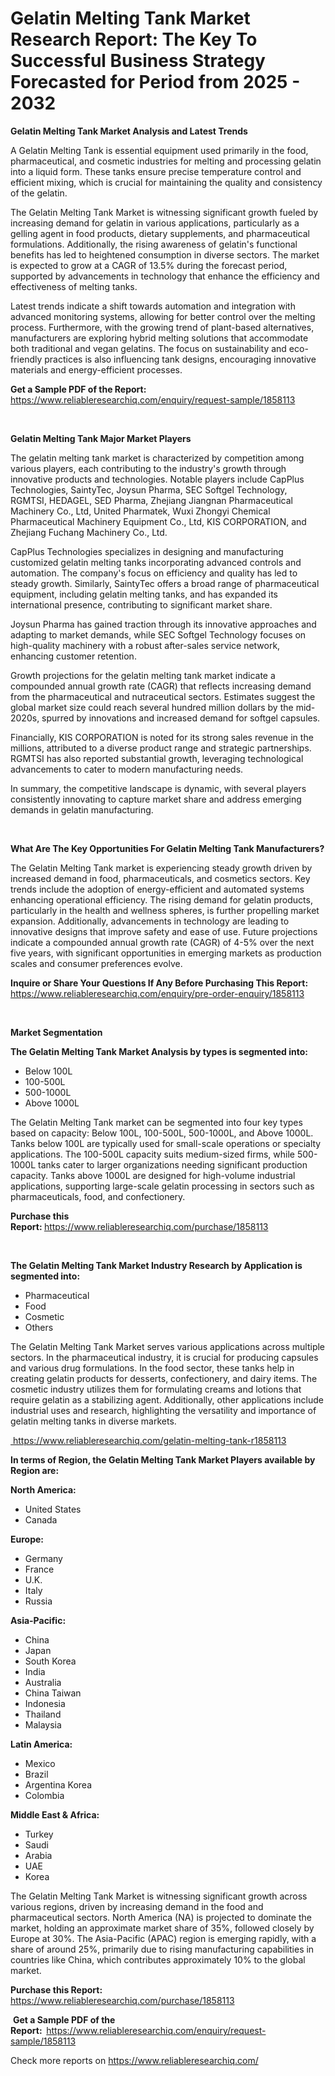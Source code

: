 <p><h1>Gelatin Melting Tank Market Research Report: The Key To Successful Business Strategy Forecasted for Period from 2025 - 2032</h1></p><p><strong>Gelatin Melting Tank Market Analysis and Latest Trends</strong></p>
<p><p>A Gelatin Melting Tank is essential equipment used primarily in the food, pharmaceutical, and cosmetic industries for melting and processing gelatin into a liquid form. These tanks ensure precise temperature control and efficient mixing, which is crucial for maintaining the quality and consistency of the gelatin. </p><p>The Gelatin Melting Tank Market is witnessing significant growth fueled by increasing demand for gelatin in various applications, particularly as a gelling agent in food products, dietary supplements, and pharmaceutical formulations. Additionally, the rising awareness of gelatin's functional benefits has led to heightened consumption in diverse sectors. The market is expected to grow at a CAGR of 13.5% during the forecast period, supported by advancements in technology that enhance the efficiency and effectiveness of melting tanks. </p><p>Latest trends indicate a shift towards automation and integration with advanced monitoring systems, allowing for better control over the melting process. Furthermore, with the growing trend of plant-based alternatives, manufacturers are exploring hybrid melting solutions that accommodate both traditional and vegan gelatins. The focus on sustainability and eco-friendly practices is also influencing tank designs, encouraging innovative materials and energy-efficient processes.</p></p>
<p><strong>Get a Sample PDF of the Report:&nbsp;</strong> <a href="https://www.reliableresearchiq.com/enquiry/request-sample/1858113?utm_campaign=2200&utm_medium=2&utm_source=Github&utm_content=ia&utm_term=19022025&utm_id=gelatin-melting-tank">https://www.reliableresearchiq.com/enquiry/request-sample/1858113</a></p>
<p>&nbsp;</p>
<p><strong>Gelatin Melting Tank Major Market Players</strong></p>
<p><p>The gelatin melting tank market is characterized by competition among various players, each contributing to the industry's growth through innovative products and technologies. Notable players include CapPlus Technologies, SaintyTec, Joysun Pharma, SEC Softgel Technology, RGMTSI, HEDAGEL, SED Pharma, Zhejiang Jiangnan Pharmaceutical Machinery Co., Ltd, United Pharmatek, Wuxi Zhongyi Chemical Pharmaceutical Machinery Equipment Co., Ltd, KIS CORPORATION, and Zhejiang Fuchang Machinery Co., Ltd.</p><p>CapPlus Technologies specializes in designing and manufacturing customized gelatin melting tanks incorporating advanced controls and automation. The company's focus on efficiency and quality has led to steady growth. Similarly, SaintyTec offers a broad range of pharmaceutical equipment, including gelatin melting tanks, and has expanded its international presence, contributing to significant market share.</p><p>Joysun Pharma has gained traction through its innovative approaches and adapting to market demands, while SEC Softgel Technology focuses on high-quality machinery with a robust after-sales service network, enhancing customer retention.</p><p>Growth projections for the gelatin melting tank market indicate a compounded annual growth rate (CAGR) that reflects increasing demand from the pharmaceutical and nutraceutical sectors. Estimates suggest the global market size could reach several hundred million dollars by the mid-2020s, spurred by innovations and increased demand for softgel capsules.</p><p>Financially, KIS CORPORATION is noted for its strong sales revenue in the millions, attributed to a diverse product range and strategic partnerships. RGMTSI has also reported substantial growth, leveraging technological advancements to cater to modern manufacturing needs.</p><p>In summary, the competitive landscape is dynamic, with several players consistently innovating to capture market share and address emerging demands in gelatin manufacturing.</p></p>
<p>&nbsp;</p>
<p><strong>What Are The Key Opportunities For Gelatin Melting Tank Manufacturers?</strong></p>
<p><p>The Gelatin Melting Tank market is experiencing steady growth driven by increased demand in food, pharmaceuticals, and cosmetics sectors. Key trends include the adoption of energy-efficient and automated systems enhancing operational efficiency. The rising demand for gelatin products, particularly in the health and wellness spheres, is further propelling market expansion. Additionally, advancements in technology are leading to innovative designs that improve safety and ease of use. Future projections indicate a compounded annual growth rate (CAGR) of 4-5% over the next five years, with significant opportunities in emerging markets as production scales and consumer preferences evolve.</p></p>
<p><strong>Inquire or Share Your Questions If Any Before Purchasing This Report:</strong> <a href="https://www.reliableresearchiq.com/enquiry/pre-order-enquiry/1858113?utm_campaign=2200&utm_medium=2&utm_source=Github&utm_content=ia&utm_term=19022025&utm_id=gelatin-melting-tank">https://www.reliableresearchiq.com/enquiry/pre-order-enquiry/1858113</a></p>
<p>&nbsp;</p>
<p><strong>Market Segmentation</strong></p>
<p><strong>The Gelatin Melting Tank Market Analysis by types is segmented into:</strong></p>
<p><ul><li>Below 100L</li><li>100-500L</li><li>500-1000L</li><li>Above 1000L</li></ul></p>
<p><p>The Gelatin Melting Tank market can be segmented into four key types based on capacity: Below 100L, 100-500L, 500-1000L, and Above 1000L. Tanks below 100L are typically used for small-scale operations or specialty applications. The 100-500L capacity suits medium-sized firms, while 500-1000L tanks cater to larger organizations needing significant production capacity. Tanks above 1000L are designed for high-volume industrial applications, supporting large-scale gelatin processing in sectors such as pharmaceuticals, food, and confectionery.</p></p>
<p><strong>Purchase this Report:&nbsp;</strong><a href="https://www.reliableresearchiq.com/purchase/1858113?utm_campaign=2200&utm_medium=2&utm_source=Github&utm_content=ia&utm_term=19022025&utm_id=gelatin-melting-tank">https://www.reliableresearchiq.com/purchase/1858113</a></p>
<p>&nbsp;</p>
<p><strong>The Gelatin Melting Tank Market Industry Research by Application is segmented into:</strong></p>
<p><ul><li>Pharmaceutical</li><li>Food</li><li>Cosmetic</li><li>Others</li></ul></p>
<p><p>The Gelatin Melting Tank Market serves various applications across multiple sectors. In the pharmaceutical industry, it is crucial for producing capsules and various drug formulations. In the food sector, these tanks help in creating gelatin products for desserts, confectionery, and dairy items. The cosmetic industry utilizes them for formulating creams and lotions that require gelatin as a stabilizing agent. Additionally, other applications include industrial uses and research, highlighting the versatility and importance of gelatin melting tanks in diverse markets.</p></p>
<p><a href="https://www.reliableresearchiq.com/gelatin-melting-tank-r1858113?utm_campaign=2200&utm_medium=2&utm_source=Github&utm_content=ia&utm_term=19022025&utm_id=gelatin-melting-tank">&nbsp;https://www.reliableresearchiq.com/gelatin-melting-tank-r1858113</a></p>
<p><strong>In terms of Region, the Gelatin Melting Tank Market Players available by Region are:</strong></p>
<p>
    <p> <strong> North America: </strong>
        <ul>
            <li>United States</li>
            <li>Canada</li>
        </ul>
        </p> 
    <p> <strong> Europe: </strong>
        <ul>
            <li>Germany</li>
            <li>France</li>
            <li>U.K.</li>
            <li>Italy</li>
            <li>Russia</li>
        </ul>
        </p> 
    <p> <strong> Asia-Pacific: </strong>
        <ul>
            <li>China</li>
            <li>Japan</li>
            <li>South Korea</li>
            <li>India</li>
            <li>Australia</li>
            <li>China Taiwan</li>
            <li>Indonesia</li>
            <li>Thailand</li>
            <li>Malaysia</li>
        </ul>
        </p> 
    <p> <strong> Latin America: </strong>
        <ul>
            <li>Mexico</li>
            <li>Brazil</li>
            <li>Argentina Korea</li>
            <li>Colombia</li>
        </ul>
        </p> 
    <p> <strong> Middle East & Africa: </strong>
        <ul>
            <li>Turkey</li>
            <li>Saudi</li>
            <li>Arabia</li>
            <li>UAE</li>
            <li>Korea</li>
        </ul>
    </p>
    </p>
<p><p>The Gelatin Melting Tank Market is witnessing significant growth across various regions, driven by increasing demand in the food and pharmaceutical sectors. North America (NA) is projected to dominate the market, holding an approximate market share of 35%, followed closely by Europe at 30%. The Asia-Pacific (APAC) region is emerging rapidly, with a share of around 25%, primarily due to rising manufacturing capabilities in countries like China, which contributes approximately 10% to the global market.</p></p>
<p><strong>Purchase this Report: </strong><a href="https://www.reliableresearchiq.com/purchase/1858113?utm_campaign=2200&utm_medium=2&utm_source=Github&utm_content=ia&utm_term=19022025&utm_id=gelatin-melting-tank">https://www.reliableresearchiq.com/purchase/1858113</a></p>
<p>&nbsp;<strong>Get a Sample PDF of the Report:&nbsp;&nbsp;</strong><a href="https://www.reliableresearchiq.com/enquiry/request-sample/1858113?utm_campaign=2200&utm_medium=2&utm_source=Github&utm_content=ia&utm_term=19022025&utm_id=gelatin-melting-tank">https://www.reliableresearchiq.com/enquiry/request-sample/1858113</a></p>
<p><strong></strong></p>
<p>Check more reports on <a href="https://www.reliableresearchiq.com/?utm_campaign=2200&utm_medium=2&utm_source=Github&utm_content=ia&utm_term=19022025&utm_id=gelatin-melting-tank">https://www.reliableresearchiq.com/</a></p>